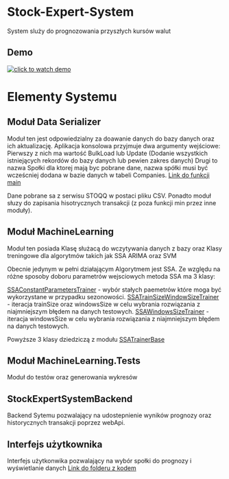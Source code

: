 # Stock-Expert-System
System sluży do prognozowania przyszłych kursów walut

## Demo

[![click to watch demo](https://img.youtube.com/vi/CkINoDuN6dw/0.jpg)](https://www.youtube.com/watch?v=CkINoDuN6dw)




# Elementy Systemu
## Moduł Data Serializer
Moduł ten jest odpowiedzialny za doawanie danych do bazy danych oraz ich aktualizację.
Aplikacja konsolowa przyjmuje dwa argumenty wejściowe: 
Pierwszy z nich ma wartość BulkLoad lub Update (Dodanie wszystkich istniejących rekordów do bazy danych lub pewien zakres danych)
Drugi to nazwa Społki dla ktorej mają byc pobrane dane, nazwa spółki musi być wcześcniej dodana w bazie danych w tabeli Companies.
[Link do funkcji main](https://github.com/KrzysztofLipka/Stock-Expert-System/blob/main/DataSerializer/Program.cs)


Dane pobrane sa z serwisu STOQQ w postaci pliku CSV.
Ponadto moduł słuzy do zapisania hisotrycznych transakcji (z poza funkcji min przez inne moduły).

## Moduł MachineLearning

Moduł ten posiada Klasę służacą do wczytywania danych z bazy oraz Klasy treningowe dla algorytmów takich jak SSA ARIMA oraz SVM

Obecnie jedynym w pełni działającym Algorytmem jest SSA. Ze względu na różne sposoby doboru parametrów wejsciowych metoda SSA ma 3 klasy:


[SSAConstantParametersTrainer](https://github.com/KrzysztofLipka/Stock-Expert-System/blob/main/MachineLearning/Trainers/SSAConstantParametersTrainer.cs) - wybór stałych paemetrów które moga być wykorzystane w przypadku sezonowości.
[SSATrainSizeWindowSizeTrainer](https://github.com/KrzysztofLipka/Stock-Expert-System/blob/main/MachineLearning/Trainers/SSATrainSizeWindowSizeTrainer.cs) - iteracja trainSize oraz windowsSize w celu wybrania rozwiązania z niajmniejszym błędem na danych testowych.
[SSAWindowsSizeTrainer](https://github.com/KrzysztofLipka/Stock-Expert-System/blob/main/MachineLearning/Trainers/SSAWindowsSizeTrainer.cs) - iteracja windowsSize w celu wybrania rozwiązania z niajmniejszym błędem na danych testowych.

Powyższe 3 klasy dziedziczą z modułu [SSATrainerBase](https://github.com/KrzysztofLipka/Stock-Expert-System/blob/main/MachineLearning/Trainers/SSATrainerBase.cs)

## Moduł MachineLearning.Tests
Moduł do testów oraz generowania wykresów

## StockExpertSystemBackend
Backend Sytemu pozwalający na udostepnienie wyników prognozy oraz historycznych transakcji poprzez webApi.



## Interfejs użytkownika
Interfejs użytkonwika pozwalający na wybór społki do prognozy  i wyświetlanie danych [Link do folderu z kodem](https://github.com/KrzysztofLipka/Stock-Expert-System/tree/main/frontend) 


